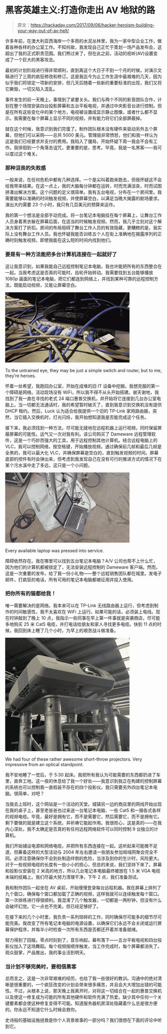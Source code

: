 # 黑客英雄主义:打造你走出 AV 地狱的路

> 原文：<https://hackaday.com/2017/09/06/hacker-heroism-building-your-way-out-of-av-hell/>

许多年前，在澳大利亚西海岸一个多雨的水泥丛林里，我为一家中型企业工作，做着各种各样的办公室工作。不知何故，我发现自己正忙于策划一场产品发布会，这超出了我的正式职责范围。我们熬过来了，但在此之前，活动的视听(AV)设置变成了一个巨大的黑客攻击。

最初的计划阶段进行得非常顺利，直到离这个大日子不到一个月的时候，对演示文稿进行了三周的疯狂修改和修订。这是我迄今为止工作生涯中最艰难的几天，因为似乎我们将锁定一项新的安排，但几天后随着一些新的重要标准的出现，我们又将它撕毁，一切又陷入混乱。

事件发生的前一天晚上，事情到了紧要关头。我们与两个不同的影音团队合作，计划在整个场馆安装四台投影屏幕和五台平板电视，并通过中央影音台进行控制。但是在所有这些变化中的某个地方，电视被设置成显示静止图像，或者什么都不显示。我需要在每个屏幕上显示不同的视频，并有能力将它们全部屏蔽掉。

就在这个时候，我意识到我们完蛋了。制作团队根本没有硬件来驱动另外五个屏幕，但他们可以采购——总共 5000 美元。管理层非常愤怒，他们和我一样认为这是我们已经要求并支付的费用。我陷入了僵局，开始怀疑下周一我会不会有工作。我徘徊到一个角落去诅咒，更重要的是，思考。毕竟，我是一名黑客——我可以度过这个难关。

### 那种沮丧的失败感

一般来说，在任何危机中都有几种选择。一个是尖叫着跑来跑去，但我怀疑这不会给我带来结果。在这一点上，我的大脑每分钟都在运转，时而充满沮丧，时而试图拼凑出解决方案。这个问题的定义很简单。我有五台电视，分布在一个房间里。我需要能够以准确的时间触发视频，并使屏幕空白，以满足当晚大揭露的剧场要求。演出大约需要 23 个小时，我只有几百美元的预算来运作。

我的第一个想法是全部手动完成。将一台笔记本电脑挂在每个屏幕上，让舞台工作人员身着黑衣躲在屏幕后面，在适当的时候触发视频。然而，我几乎立刻对这个解决方案打了折扣。房间的布局阻碍了舞台工作人员的有效隐藏，更糟糕的是，我实际上没有舞台工作人员。我也怀疑我能否训练五个人在街上准确地在揭露序列的正确时刻触发视频，即使我能在这么短的时间内找到他们。

### 要是有一种方法能把多台计算机连接在一起就好了

这让我意识到，如果我能自己远程控制笔记本电脑，我也许能把所有的东西整合在一起。当我考虑这是否真的可能时，齿轮开始转动。我需要找到五台能够播放 1080p 画面的笔记本电脑，把它们都连到网络上，并找到某种可靠的远程控制方法，既能启动视频，又能让屏幕空白。

![](img/b5498fd191898fe045de8ee8744bb020.png)

To the untrained eye, they may be just a simple switch and router, but to me, they’re heroes.

怀着一丝希望，我跑回办公室，开始在成堆的旧 IT 设备中挖掘。我想克服的第一个障碍是网络。活动现场没有 WiFi，所以我不得不从头开始搭建。谢天谢地，我找到了我一直在寻找的老式 24 端口惠普交换机，并开始将它连接到几台办公室电脑上。当一切都无法通话时，我的希望暂时破灭了，直到我意识到交换机没有提供 DHCP 租约。然后，Luck 认为适合给我提供一个旧的 TP-Link 家用路由器，突然，当它插入交换机时，灯光闪烁，我开始想知道我是否能完成这个任务。

接下来，我必须找到一种方法，尽可能无缝地在远程机器上运行视频，同时保留屏蔽屏幕的可能性。运气又一次对我有利。该公司购买了 Dameware 远程管理软件，这是一个巧妙而强大的工具，用于远程控制其他计算机。结合远程电脑上的 VLC，我可以控制网络，按空格键，开始播放视频。通过确保前几帧和最后几帧是全黑的，我可以最大化 VLC，并确保屏幕是空白的，直到触发视频的时间。屏幕底部的控件有时会弹出来，但考虑到我发现自己在没有可行的推进方式的情况下在某个污水溪中走了多远，这只是一个小问题。

![](img/164547ce67595a6cbcc80d239c0b42b1.png)

Every available laptop was pressed into service.

障碍依然存在。我在哪里可以找到五台笔记本电脑？A/V 公司也帮不上什么忙，因为他们的计算机都被锁定了，无法安装远程控制的 Dameware 客户端。然而，这是一次重要的发布，给了我一份小礼物——整个远程销售团队都在城里。发电子邮件，打疯狂的电话，所有可用的笔记本电脑都被征用并投入使用。

### 把你所有的猫都给我！

唯一需要解决的是网络。我本来可以在 TP-Link 无线路由器上运行，但考虑到制作的时间敏感性，我不太喜欢在 WiFi 上运行。如果可能的话，必须装上电线。现在时钟敲到了晚上 10 点，我指示一些同事在早上第一件事就是突袭商店，尽可能多地购买 25 米 Cat5 电缆，并打电话给朋友和家人寻找更多电缆。快到 11 点的时候，我回到床上睡了几个小时，为早上的艰苦战斗做准备。

![](img/940ae2724dcddd42e1de3dc3702a1f54.png)

We had four of these rather awesome short-throw projectors. Very impressive from an optical standpoint.

我不安地睡了一觉后，于 5:30 起床。我把所有我认为可能需要的东西都扔进了车里，直奔工地。这一夜的休息给了我一个好处——我意识到我正在构建的控制屏幕的系统也可以控制我一直假装不存在的四个投影仪。我只需要另外四台笔记本电脑。很简单，对吧？

当我去上班时，这个网站是一个活动的天堂。城镇另一边的商店里的网线开始出现在我的桌子上，甚至老爸爸也过来送一台笔记本电脑、一些 Cat5 和一捆各式各样的视频电缆。毕竟，最好是拥有它，而不是需要它，然后需要它，而不是拥有它。剩下要做的就是建立这个系统，并祈祷它能起作用。我很担心，这是真的——在我内心深处，我不太确定是否真的有任何远程网络软件可以同时控制 9 台独立的计算机。

我们开始铺设电源和网络电缆，并把所有东西连接在一起。这听起来可能微不足道，但筹备这样的大型活动与 2004 年左右邀请一些朋友参加局域网聚会完全不同。必须注意确保你不会到处制造绊倒的危险，当涉及到你的生计时，风险更大。对于一些视频电缆的长度有一些小小的担心，但总的来说，我们坚持下来了。屏幕和投影仪安装在 2 米高的地方，所以几台笔记本电脑最终被放在 1.5 米 VGA 电缆末端的纸箱上。我们尽最大努力清理干净，下午 2 点，我们准备测试。

我和制作团队一起坐在 AV 桌前，开始慢慢登录每台远程机器。我在屏幕上排列了九个窗口，确保每个窗口都加载了正确的视频，这样我就可以连续触发每个窗口。第一次排练进行得很顺利。我混淆了几个触发器，一切都是一两秒钟，但没有什么会破坏幻觉。它一点也不完美，但已经足够好了。

在接下来的几个小时里，我负责一系列琐碎的工作，同时确保尽可能多的细节尽可能完美。我改变了所有笔记本电脑的电源设置，以确保它们永远不会关闭或运行屏幕保护程序，并每半小时检查一次所有东西是否都还开着并准备就绪。

努力得到了回报。零点时刻到了，音乐响起，幕布落下——五台平板电视和四台投影仪加入了这场舞蹈。每个视频按顺序触发，当工作完成时，每个屏幕都消失了。观众鼓掌，产品推出，我的事业活到明天。

### 当计划不够完美时，要相信黑客

总而言之，这是一次非常艰难的经历，也给了我一些很好的教训。沟通中的绝对清晰是很重要的，一个疯狂改变的计划会带来很多痛苦，并且会大大增加出错的可能性。不过，从根本上说，那天晚上我离开时，对将这一切结合在一起的惠普交换机以及使这一修复成为可能的所有其他硬件和软件充满了热爱。缺少其中任何一个关键要素都会使这种修复变得不可能。知道服务器机房深处隐藏着什么总是很方便的。你永远不知道它什么时候会救你。

史诗般的基础设施拯救是你个人背景故事的一部分吗？我们很想在下面的评论中听到它。